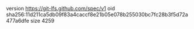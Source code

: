 version https://git-lfs.github.com/spec/v1
oid sha256:11d211ca5db09f83a4caccf8e21b05e078b255030bc7fc28b3f5d72a477a6dfe
size 4259
